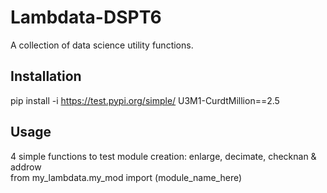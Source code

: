 # Lambdata-DSPT6
A collection of data science utility functions.

## Installation

pip install -i https://test.pypi.org/simple/ U3M1-CurdtMillion==2.5

## Usage

4 simple functions to test module creation: enlarge, decimate, checknan & addrow\
from my_lambdata.my_mod import (module_name_here)
